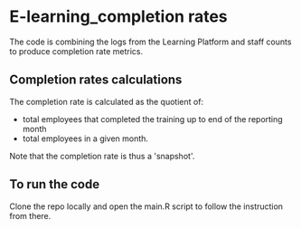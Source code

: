 # E-learning_completion rates

The code is combining the logs from the Learning Platform and staff counts
to produce completion rate metrics. 

## Completion rates calculations

The completion rate is calculated as the quotient of:

- total employees that completed the training up to end of the reporting month
- total employees in a given month.

Note that the completion rate is thus a 'snapshot'.


## To run the code

Clone the repo locally and open the main.R script to follow the instruction from there.